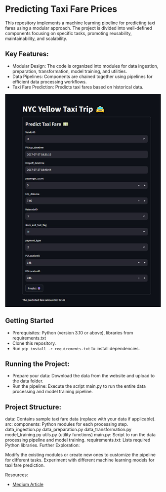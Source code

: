 # Predicting Taxi Fare Prices
This repository implements a machine learning pipeline for predicting taxi fares using a modular approach. The project is divided into well-defined components focusing on specific tasks, promoting reusability, maintainability, and scalability.

## Key Features:

- Modular Design: The code is organized into modules for data ingestion, preparation, transformation, model training, and utilities.
- Data Pipelines: Components are chained together using pipelines for efficient data processing workflows.
- Taxi Fare Prediction: Predicts taxi fares based on historical data.

![Streamlit App](/artifacts/images/streamlit_app.jpg)

## Getting Started

- Prerequisites: Python (version 3.10 or above), libraries from requirements.txt
- Clone this repository.
- Run ```pip install -r requirements.txt``` to install dependencies.

## Running the Project:

- Prepare your data: Download the data from the website and upload to the data folder.
- Run the pipeline: Execute the script main.py to run the entire data processing and model training pipeline.

## Project Structure:

data: Contains sample taxi fare data (replace with your data if applicable).
src:
components: Python modules for each processing step.
data_ingestion.py
data_preparation.py
data_transformation.py
model_training.py
utils.py (utility functions)
main.py: Script to run the data processing pipeline and model training.
requirements.txt: Lists required Python libraries.
Further Exploration:

Modify the existing modules or create new ones to customize the pipeline for different tasks.
Experiment with different machine learning models for taxi fare prediction.

Resources:
- [Medium Article]()

